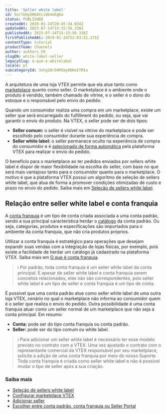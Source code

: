 ```yaml
---
title: 'Seller white label'
id: 5orlGHyDHGAYciQ64oEgKa
status: PUBLISHED
createdAt: 2019-01-24T20:45:34.034Z
updatedAt: 2023-07-14T15:15:56.338Z
publishedAt: 2023-07-14T15:15:56.338Z
firstPublishedAt: 2019-01-24T22:03:52.175Z
contentType: tutorial
productTeam: Channels
author: authors_59
slugEN: white-label-seller
legacySlug: o-que-e-whitelabel
locale: pt
subcategoryId: 3vhg10rO4MSmy06KeIYMIa
---
```


A arquitetura de uma loja VTEX permite que ela atue tanto como [marketplace](/pt/tutorial/estrategias-de-marketplace-na-vtex--tutorials_402) quanto como seller. O marketplace é o ambiente onde o produto é vendido, também chamado de vitrine, e o seller é o dono do estoque e o responsável pelo envio do pedido.

Quando um consumidor realiza uma compra em um marketplace, existe um seller que será encarregado do fulfillment do pedido, ou seja, que vai garantir o envio do produto. Na VTEX, o seller pode ser de dois tipos:

- **Seller comum:** o seller é visível na vitrine do marketplace e pode ser escolhido pelo consumidor durante sua experiência de compra.
- **Seller white label:** o seller permanece oculto na experiência de compra do consumidor e é [selecionado de forma automática](/pt/tutorial/algoritmo-de-selecao-de-sellers-white-label--3MemNQ4pKkWCpMdzI27AHa) pela plataforma VTEX para realizar o envio do pedido. 

O benefício para o marketplace ao ter pedidos enviados por sellers white label é dispor de maior flexibilidade na escolha do seller, com base no que será mais vantajoso tanto para o consumidor quanto para o marketplace. O motivo é que a plataforma VTEX possui um algoritmo de seleção de sellers white label, que atua de forma a promover condições otimizadas de custo e prazo no envio do pedido. Saiba mais em [Seleção de sellers white label](/pt/tutorial/algoritmo-de-selecao-de-sellers-white-label--3MemNQ4pKkWCpMdzI27AHa).

## Relação entre seller white label e conta franquia

A [conta franquia](/pt/tutorial/what-is-a-franchise-account--kWQC6RkFSCUFGgY5gSjdl) é um tipo de conta criada associada a uma conta padrão, sendo a sua principal característica herdar o [catálogo](/pt/tracks/catalogo-101--5AF0XfnjfWeopIFBgs3LIQ/7kz4uWVq6NoaOdUpiJv4PR) da conta padrão. Ou seja, categorias, produtos e especificações são importados para o ambiente da conta franquia, que não cria produtos próprios.

Utilizar a conta franquia é estratégico para operações que desejam expandir suas vendas com a integração de lojas físicas, por exemplo, pois existe a facilidade de herdar um catálogo já cadastrado na plataforma VTEX. Saiba mais em [O que é conta franquia](/pt/tutorial/what-is-a-franchise-account--kWQC6RkFSCUFGgY5gSjdl).

> ℹ️ Por padrão, toda conta franquia é um seller white label da conta principal. E apesar de seller white label e conta franquia serem conceitos relacionados, eles não são correspondentes, pois seller white label é um tipo de seller e conta franquia é um tipo de conta.

É possível que uma conta padrão atue como seller white label de uma outra loja VTEX, cenário no qual o marketplace não informa ao consumidor quem é o seller que realiza o envio do pedido. Outra possibilidade é uma conta franquia atuar como um seller normal de um marketplace que não seja a conta principal. Em resumo:

- **Conta:** pode ser do tipo conta franquia ou conta padrão.
- **Seller:** pode ser do tipo comum ou white label.

> ℹ️ Para adicionar um seller white label é necessário ter esse modelo previsto no contrato com a VTEX. Uma vez ajustado o contrato com o representante comercial da VTEX responsável por seu marketplace, solicite a adição de uma conta franquia por meio do nosso Suporte. Toda conta franquia é criada como seller white label e não é possível mudar o tipo de seller após a sua criação.

### Saiba mais

- [Seleção de sellers white label](/pt/tutorial/algoritmo-de-selecao-de-sellers-white-label--3MemNQ4pKkWCpMdzI27AHa)
- [Configurar marketplace VTEX](/pt/tutorial/configurar-marketplace-vtex--7splyp5MqIyt2Iyz5jsNzb)
- [Adicionar seller](/pt/tutorial/adicionar-seller--tutorials_392)
- [Escolher entre conta padrão, conta franquia ou Seller Portal](/pt/tutorial/escolher-entre-conta-padrao-conta-franquia-ou-seller-portal--4S90HzzhMyZESsHqrnUs78)
